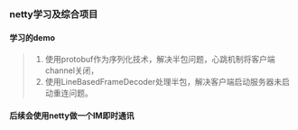 ### netty学习及综合项目 
#### 学习的demo 
> 1. 使用protobuf作为序列化技术，解决半包问题，心跳机制将客户端channel关闭， 
> 2. 使用LineBasedFrameDecoder处理半包，解决客户端启动服务器未启动重连问题。 
#### 后续会使用netty做一个IM即时通讯